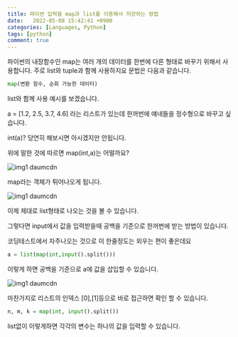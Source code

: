 ```yaml
---
title: 파이썬 입력을 map과 list를 이용해서 저장하는 방법
date:   2022-05-08 15:42:41 +0900
categories: [Languages, Python]
tags: [python]
comment: true
---
```


파이썬의 내장함수인 map는 여러 개의 데이터를 한번에 다른 형태로 바꾸기 위해서 사용합니다. 주로 list와 tuple과 함께 사용하지요 문법은 다음과 같습니다.

```python
map(변환 함수, 순회 가능한 데이터)
```

list와 함께 사용 예시를 보겠습니다.


a = [1.2, 2.5, 3.7, 4.6] 라는 리스트가 있는데 한꺼번에 얘네들을 정수형으로 바꾸고 싶습니다.

int(a)? 당연히 해보시면 아시겠지만 안됩니다.
 

위에 말한 것에 따르면 map(int,a)는 어떨까요?

![img1 daumcdn](https://user-images.githubusercontent.com/85277660/210082372-2eb5fb9f-9eb4-4c48-b6c3-4b3849efa9ca.png)

map라는 객체가 튀어나오게 됩니다.

![img1 daumcdn](https://user-images.githubusercontent.com/85277660/210082403-0ea95a57-6148-4b4f-be16-6991bc71c3af.png)

이제 제대로 list형태로 나오는 것을 볼 수 있습니다.

그렇다면 input에서 값을 입력받을때 공백을 기준으로 한꺼번에 받는 방법이 있습니다.

코딩테스트에서 자주나오는 것으로 이 한줄정도는 외우는 편이 좋은데요

```python
a = list(map(int,input().split()))
```

이렇게 하면 공백을 기준으로 a에 값을 삽입할 수 있습니다.

 ![img1 daumcdn](https://user-images.githubusercontent.com/85277660/210082445-972d31a5-d055-43f1-a21a-9fe0052c90d9.png)

 마찬가지로 리스트의 인덱스 [0],[1]등으로 바로 접근하면 확인 할 수 있습니다.

```python
n, m, k = map(int, input().split())
```

list없이 이렇게하면 각각의 변수는 하나의 값을 입력할 수 있습니다.